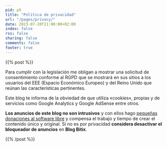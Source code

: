 ```yaml
---
pid: p5
title: "Política de privacidad"
url: "/pages/privacy/"
date: 2023-07-20T21:00:00+02:00
index: false
rss: false
sharing: false
comments: false
footer: true
---
```


{{% post %}}

Para cumplir con la legislación me obligan a mostrar una solicitud de consentimiento conforme al RGPD que se mostrará en sus sitios a los usuarios del EEE (Espacio Económico Europeo) y del Reino Unido que reúnan las características pertinentes.

Este blog te informa de la obviedad de que utiliza «cookies», propias y de servicios como Google Analytics y Google AdSense entre otros.

**Los anuncios de este blog no son intrusivos** y con ellos hago <a href="https://picodotdev.github.io/blog-bitix/2015/12/yo-apoyo-al-software-libre-tu-tambien/">pequeñas donaciones al software libre</a> y compensa el trabajo y tiempo de crear el contenido único y original.
Si no es por privacidad **considera desactivar el bloqueador de anuncios** en **Blog Bitix**.

{{% /post %}}
